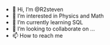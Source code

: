 - 👋 Hi, I’m @R2steven
- 👀 I’m interested in Physics and Math
- 🌱 I’m currently learning SQL
- 💞️ I’m looking to collaborate on ...
- 📫 How to reach me 

<!---
R2steven/R2steven is a ✨ special ✨ repository because its `README.md` (this file) appears on your GitHub profile.
You can click the Preview link to take a look at your changes.
--->
